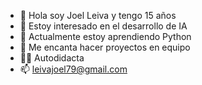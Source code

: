 - 👋 Hola soy Joel Leiva y tengo 15 años
- 👀 Estoy interesado en el desarrollo de IA
- 🌱 Actualmente estoy aprendiendo Python
- 💞️ Me encanta hacer proyectos en equipo
- 💪🏻 Autodidacta
- 📫 leivajoel79@gmail.com

